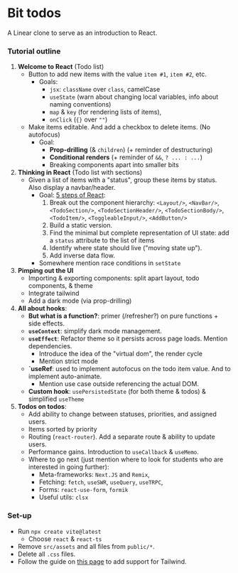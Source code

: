 # Bit todos
A Linear clone to serve as an introduction to React.

### Tutorial outline
1. **Welcome to React** (Todo list) 
    - Button to add new items with the value `item #1`, `item #2`, etc.
        - Goals: 
            - `jsx`: `className` over `class`, camelCase
            - `useState` (warn about changing local variables, info about naming conventions)
            - `map` & `key` (for rendering lists of items),
            - `onClick`  (`{}` over `""`)
    - Make items editable. And add a checkbox to delete items. (No autofocus)
        - Goal: 
            - **Prop-drilling** (& `children`) (+ reminder of destructuring)  
            - **Conditional renders** (+ reminder of `&&`, `? ... : ...`)
            - Breaking components apart into smaller bits
2. **Thinking in React** (Todo list with sections)
    - Given a list of items with a "status", group these items by status. Also display a navbar/header. 
        - Goal: [5 steps of React](https://beta.reactjs.org/learn/thinking-in-react):
            1. Break out the component hierarchy: `<Layout/>`, `<NavBar/>`, `<TodoSection/>`, `<TodoSectionHeader/>`, `<TodoSectionBody/>`, `<TodoItem/>`, `<ToggleableInput/>`, `<AddButton/>`
            2. Build a static version.
            3. Find the minimal but complete representation of UI state: add a `status` attribute to the list of items
            4. Identify where state should live ("moving state up").
            5. Add inverse data flow.
        - Somewhere mention race conditions in `setState`
3. **Pimping out the UI**
    - Importing & exporting components: split apart layout, todo components, & theme 
    - Integrate tailwind
    - Add a dark mode (via prop-drilling)
4. **All about hooks**:
    - **But what is a function?**: primer (/refresher?) on pure functions + side effects. 
    - **`useContext`**: simplify dark mode management.
    - **`useEffect`**: Refactor theme so it persists across page loads. Mention dependencies. 
        - Introduce the idea of the "virtual dom", the render cycle
        - Mention strict mode
    - **`useRef**: used to implement autofocus on the todo item value. And to implement auto-animate.
        - Mention use case outside referencing the actual DOM.
    - **Custom hook**: `usePersistedState` (for both theme & todos) & simplified `useTheme`
5. **Todos on todos**:
    - Add ability to change between statuses, priorities, and assigned users.
    - Items sorted by priority
    - Routing (`react-router`). Add a separate route & ability to update users.
    - Performance gains. Introduction to `useCallback` & `useMemo`.
    - Where to go next (just mention where to look for students who are interested in going further):
        - Meta-frameworks: `Next.JS` and `Remix`,
        - Fetching: `fetch`, `useSWR`, `useQuery`, `useTRPC`,
        - Forms: `react-use-form`, `formik`
        - Useful utils: `clsx`

### Set-up

- Run `npx create vite@latest`
    - Choose `react` & `react-ts`
- Remove `src/assets` and all files from `public/*`.
- Delete all `.css` files.
- Follow the guide on [this page](https://tailwindcss.com/docs/guides/vite) to add support for Tailwind.